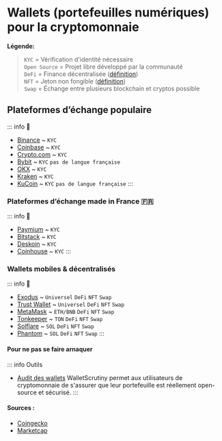 # Wallets (portefeuilles numériques) pour la cryptomonnaie

**Légende:**
> `KYC` = Vérification d'identité nécessaire<br>
> `Open Source` = Projet libre développé par la communauté<br>
> `DeFi` = Finance décentralisée ([définition](https://fr.wikipedia.org/wiki/Finance_d%C3%A9centralis%C3%A9e))<br>
> `NFT` = Jeton non fongible ([définition](https://fr.wikipedia.org/wiki/NFT))<br>
> `Swap` = Échange entre plusieurs blockchain et cryptos possible<br>

##  Plateformes d’échange populaire
::: info 📜
- [Binance](https://www.binance.com/fr) ~ `KYC`
- [Coinbase](https://www.binance.com/fr) ~ `KYC`
- [Crypto.com](https://crypto.com/fr) ~ `KYC`
- [Bybit](https://www.bybit.com/) ~ `KYC` `pas de langue française`
- [OKX](https://www.okx.com/fr) ~ `KYC`
- [Kraken](https://www.kraken.com/fr) ~ `KYC`
- [KuCoin](https://www.kucoin.com/) ~ `KYC` `pas de langue française`
:::

###  Plateformes d’échange made in France 🇫🇷
::: info 📜
- [Paymium](https://www.paymium.com) ~ `KYC`
- [Bitstack](https://www.bitstack-app.com/) ~ `KYC`
- [Deskoin](https://www.deskoin.com) ~ `KYC`
- [Coinhouse](https://www.coinhouse.com/fr) ~ `KYC`
:::
###  Wallets mobiles & décentralisés
::: info 📜
- [Exodus](https://www.exodus.com) ~ `Universel` `DeFi` `NFT` `Swap`
- [Trust Wallet](https://trustwallet.com/fr) ~ `Universel` `DeFi` `NFT` `Swap`
- [MetaMask](https://metamask.io) ~ `ETH/BNB` `DeFi` `NFT` `Swap`
- [Tonkeeper](https://tonkeeper.com) ~ `TON` `DeFi` `NFT` `Swap`
- [Solflare](https://solflare.com) ~ `SOL` `DeFi` `NFT` `Swap`
- [Phantom](https://phantom.app) ~ `SOL` `DeFi` `NFT` `Swap`
:::

#### Pour ne pas se faire arnaquer
::: info Outils
- [Audit des wallets](https://walletscrutiny.com)
WalletScrutiny permet aux utilisateurs de cryptomonnaie de s'assurer que leur portefeuille est réellement open-source et sécurisé. 
:::

#### Sources :
- [Coingecko](https://www.coingecko.com/fr/platesformes)
- [Marketcap](https://coinmarketcap.com/fr/rankings/exchanges/)
